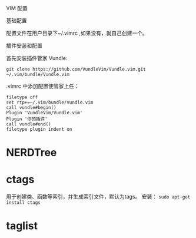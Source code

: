 VIM 配置

基础配置

配置文件在用户目录下~/.vimrc ,如果没有，就自己创建一个。


插件安装和配置

首先安装插件管家 Vundle:
```
git clone https://github.com/VundleVim/Vundle.vim.git ~/.vim/bundle/Vundle.vim
```
.vimrc 中添加配置使管家上任：
```
filetype off
set rtp+=~/.vim/bundle/Vundle.vim
call vundle#begin()
Plugin 'VundleVim/Vundle.vim'
Plugin '你的插件'
call vundle#end()
filetype plugin indent on
```
# NERDTree

# ctags
用于创建类、函数等索引，并生成索引文件，默认为tags。
安装：
`sudo apt-get install ctags`

# taglist
